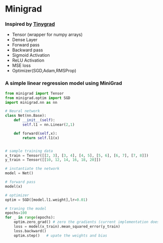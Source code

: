 # Minigrad
### Inspired by [Tinygrad](https://github.com/tinygrad/tinygrad)


- Tensor (wrapper for numpy arrays)
- Dense Layer
- Forward pass
- Backward pass
- Sigmoid Activation 
- ReLU Activation 
- MSE loss
- Optimizer(SGD,Adam,RMSProp)



### A simple linear regression model using MiniGrad
``` python
from minigrad import Tensor
from minigrad.optim import SGD
import minigrad.nn as nn

# Neural network 
class Net(nn.Base):
    def __init__(self):
        self.l1 = nn.Linear(2,1)

    def forward(self,x):
        return self.l1(x)


# sample training data
x_train = Tensor([[2, 3], [3, 4], [4, 5], [5, 6], [6, 7], [7, 8]])
y_train = Tensor([[10, 12, 14, 16, 18, 20]])

# instantiate the network    
model = Net()

# forward pass
model(x)

# optimizer
optim = SGD([model.l1.weight],lr=0.01)

# traning the model
epochs=100
for _ in range(epochs):
    optim.zero_grad() # zero the gradients (current implementation does not need this)
    loss = model(x_train).mean_squared_error(y_train)
    loss.backward()
    optim.step()   # upate the weights and bias
```
